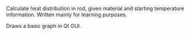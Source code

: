 Calculate heat distribution in rod, given material and starting temperature information. Written mainly for learning purposes.

Draws a basic graph in Qt GUI.